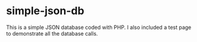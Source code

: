 # simple-json-db
This is a simple JSON database coded with PHP. I also included a test page to demonstrate all the database calls.

